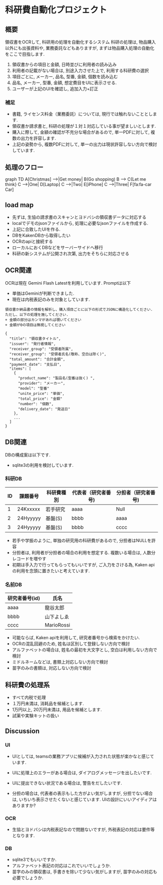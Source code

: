 # 科研費自動化プロジェクト

## 概要
領収書をOCRして, 科研用の処理を自動化するシステム
科研の処理は, 物品購入以外にも出張資料や, 業務委託などもありますが,
まずは物品購入処理の自動化をここで目指します.

1. 領収書からの項目と金額, 日時並びに利用者の読み込み
1. 利用者の記載がない場合は, 別途入力させた上で, 利用する科研費の選択
1. 項目ごとに, メーカー, 品名, 型番, 金額, 個数を読み込む
1. 品名, メーカー, 型番, 金額, 想定費目をUIに表示させる.
1. ユーザーが上記のUIを確認し, 追加入力+訂正

### 補足

+ 書籍, ライセンス料金（業務委託）については, 現行では触れないこととします.
+ 領収書か請求書と, 科研の処理が１対１対応している事が望ましいとします.
+ 購入に際して, 金額の確認が不充分な場合があるので,
単一PDFに対して, 複数の出力を許容します.
+ 上記の姿勢から, 複数PDFに対して, 単一の出力は現状許容しない方向で検討しています.

## 処理のフロー

graph TD
    A[Christmas] -->|Get money| B(Go shopping)
    B --> C{Let me think}
    C -->|One| D[Laptop]
    C -->|Two| E[iPhone]
    C -->|Three| F[fa:fa-car Car]

## load map
+ 先ずは, 生協の請求書のスキャンとヨドバシの領収書データに対応する
+ localでデモのjsonファイルから,
処理に必要なjsonファイルを作成する.
+ 上記に合致したUIを作る.
+ DBをKakenDBから取得したい
+ OCRのapiと接続する
+ ローカルにおくDBなどをサーバーサイドへ移行
+ 科研の新システムが公開され次第,
出力をそちらに対応させる

## OCR関連
OCRは現在 Gemini Flash Latestを利用しています.
Promptは以下

+ 単価はGeminiが判断できました.
+ 現在は内税表記のみを対象としています.

```
領収書か納品書の情報を解析し、購入項目ごとに以下の形式でJSONに構造化してください.
ただし、以下の処理を施してください.
+ 金額の部分はカンマがあれば覗いてください
+ 金額が0の項目は無視してください 

{
  "title": "領収書タイトル",
  "issuer": "発行者情報",
  "receiver_group": "受領者所属",
  "receiver_group": "受領者氏名(敬称、空白は除く)",
  "total_amount": "合計金額",
  "payment_date": "支払日",
  "items": [
    {
      "product_name": "製品名(型番は抜く) ",
      "provider": "メーカー",
      "model": "型番"
      "unite_price": "単価",
      "total_price": "金額"
      "number": "個数",
      "delivery_date": "発送日"
    },
    ...
  ]
}
```

## DB関連
DBの構成案は以下です.
+ sqlite3の利用を検討しています.

### 科研DB
| ID | 課題番号 | 科研費種別      | 代表者（研究者番号) | 分担者（研究者番号) |
|----|--------------|----------------|---------------------|---------------------|
|1| 24Kxxxxx | 若手研究 | aaaa | Null |
|2| 24Hyyyyy | 基盤(S) | bbbb | aaaa |
|3| 24Hyyyyy | 基盤(S) | bbbb | cccc |

+ 若手や学振のように, 単独の研究用の科研費があるので, 分担者はNULLを許容
+ 分担者は, 利用者が分担者の場合の利用を想定する. 複数いる場合は,
人数分レコードを増やす
+ 初期は手入力で行ってもらってもいいですが,
ご入力をさける為, Kaken apiの利用を念頭に置きたいと考えています.

### 名前DB

| 研究者番号(id) | 氏名 |
| -- | -- |
| aaaa | 龍谷太郎 |
| bbbb | 山下よしゑ |
| cccc | MarioRossi |

+ 可能ならば, Kaken apiを利用して, 研究者番号から検索をかけたい.
+ OCRの混乱回避のため, 姓名は区別して登録しない方向で検討
+ アルファベットの場合は, 姓名の最初を大文字とし, 空白は利用しない方向で検討
+ ミドルネームなどは, 書類上対応しない方向で検討
+ 苗字のみの書類は, 対応しない方向で検討

## 科研費の処理系

+ すべて内税で処理
+ １万円未満は, 消耗品を候補とします.
+ 1万円以上, 20万円未満は, 用品を候補とします.
+ 試薬や実験キットの扱い

## Discussion
### UI
+ UIとしては, teamsの業務アプリに候補が入力された状態が楽かなと感じています.

+ UIに処理上のエラーがある場合は, ダイアログメッセージを出したいです.

+ UIに提出できない状況である場合は, 警告をだしたいです.

+ 分担の場合は, 代表者の表示もした方がよい気がしますが,
分担でない場合は, いちいち表示させたくないと感じています.
UIの設計にいいアイディアはありますか?

### OCR
+ 生協とヨドバシは内税表記なので問題ないですが,
外税表記の対応は要件等となります.

### DB
+ sqlite3でもいいですか.
+ アルファベット表記の対応はこれでいいでしょうか.
+ 苗字のみの領収書は, 手書きを除いて少ない気がしますが,
苗字のみの対応も必要でしょうか.

